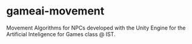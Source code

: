 # gameai-movement
Movement Algorithms for NPCs developed with the Unity Engine for the Artificial Inteligence for Games class @ IST.

